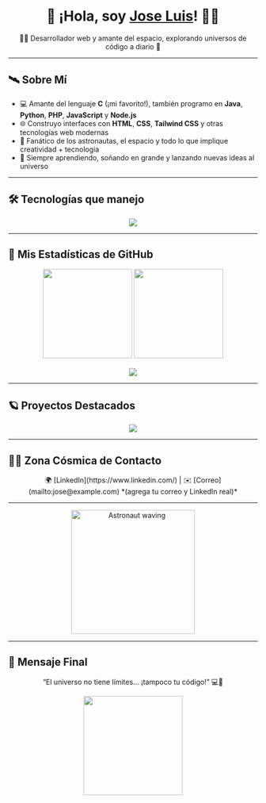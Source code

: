 <!-- Fondo simulado con una imagen de estrellas -->
<h1 align="center">🚀 ¡Hola, soy <a href="https://github.com/JoseLuisBello">Jose Luis</a>! 🧑‍🚀</h1>

<p align="center">
  👨‍🚀 Desarrollador web y amante del espacio, explorando universos de código a diario 🌌
</p>

---

## 🛰️ Sobre Mí

- 💻 Amante del lenguaje **C** (¡mi favorito!), también programo en **Java**, **Python**, **PHP**, **JavaScript** y **Node.js**
- 🌐 Construyo interfaces con **HTML**, **CSS**, **Tailwind CSS** y otras tecnologías web modernas
- 🚀 Fanático de los astronautas, el espacio y todo lo que implique creatividad + tecnología
- 🎯 Siempre aprendiendo, soñando en grande y lanzando nuevas ideas al universo

---

## 🛠️ Tecnologías que manejo

<p align="center">
  <img src="https://skillicons.dev/icons?i=c,java,python,php,js,nodejs,html,css,tailwind,vscode,git,linux" />
</p>

---

## 🌠 Mis Estadísticas de GitHub

<p align="center">
  <img height="180em" src="https://github-readme-stats.vercel.app/api?username=JoseLuisBello&show_icons=true&theme=tokyonight&count_private=true" />
  <img height="180em" src="https://github-readme-stats.vercel.app/api/top-langs/?username=JoseLuisBello&layout=compact&theme=tokyonight" />
  <br/><br/>
  <img src="https://github-readme-streak-stats.herokuapp.com/?user=JoseLuisBello&theme=tokyonight" />
</p>

---

## 🪐 Proyectos Destacados

<p align="center">
  <a href="https://github.com/JoseLuisBello/JoseLuisBello">
    <img src="https://github-readme-stats.vercel.app/api/pin/?username=JoseLuisBello&repo=JoseLuisBello&theme=tokyonight" />
  </a>
</p>

---

## 👨‍🚀 Zona Cósmica de Contacto

<p align="center">
  🌍 [LinkedIn](https://www.linkedin.com/)  |  ✉️ [Correo](mailto:jose@example.com) *(agrega tu correo y LinkedIn real)*
</p>

---

<p align="center">
  <img src="https://media.giphy.com/media/3o6Zt481isNVuQI1l6/giphy.gif" width="250px" alt="Astronaut waving"/>
</p>

---

## 🌌 Mensaje Final

<p align="center">
  “El universo no tiene límites... ¡tampoco tu código!” 💻🚀
</p>

<p align="center">
  <img src="https://media.giphy.com/media/L8K62iTDkzGX6/giphy.gif" width="200px" />
</p>
